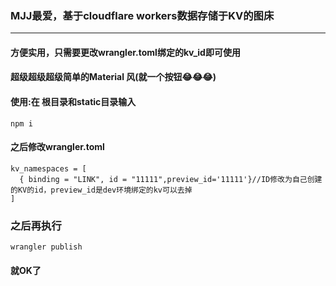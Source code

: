 ### MJJ最爱，基于cloudflare workers数据存储于KV的图床

------------

#### 方便实用，只需要更改wrangler.toml绑定的kv_id即可使用
#### 超级超级超级简单的Material 风(就一个按钮😂😂😂)

#### 使用:在 根目录和static目录输入

    npm i
#### 	之后修改wrangler.toml


    kv_namespaces = [
      { binding = "LINK", id = "11111",preview_id='11111'}//ID修改为自己创建的KV的id，preview_id是dev环境绑定的kv可以去掉
    ]
### 	之后再执行


    wrangler publish
#### 	就OK了

